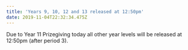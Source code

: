 ```yaml
---
title: 'Years 9, 10, 12 and 13 released at 12:50pm'
date: 2019-11-04T22:32:34.475Z
---
```

Due to Year 11 Prizegiving today all other year levels will be released at 12:50pm (after period 3).
